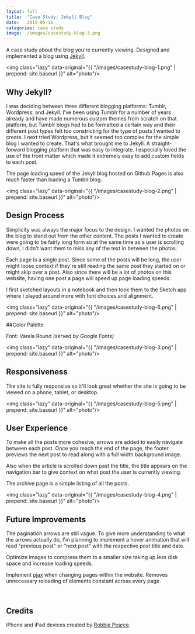 ```yaml
---
layout: full
title:  "Case Study: Jekyll Blog"
date:   2015-05-16
categories: case study
image:	/images/casestudy-blog-3.png
---
```


A case study about the blog you're currently viewing. Designed and implemented a blog using [Jekyll](http://jekyllrb.com/).

<img class="lazy" data-original="{{ "/images/casestudy-blog-1.png" | prepend: site.baseurl }}" alt="photo"/>

## Why Jekyll?

I was deciding between three different blogging platforms: Tumblr, Wordpress, and Jekyll. I've been using Tumblr for a number of years already and have made numerous custom themes from scratch on that platform, but Tumblr blogs had to be formatted a certain way and their different post types felt too constricting for the type of posts I wanted to create. I next tried Wordpress, but it  seemed too complex for the simple blog I wanted to create. That's what brought me to Jekyll. A straight-forward blogging platform that was easy to integrate. I especially loved the use of the front matter which made it extremely easy to add custom fields to each post.

The page loading speed of the Jekyll blog hosted on Github Pages is also much faster than loading a Tumblr blog.

<img class="lazy" data-original="{{ "/images/casestudy-blog-2.png" | prepend: site.baseurl }}" alt="photo"/>

## Design Process

Simplicity was always the major focus to the design. I wanted the photos on the blog to stand out from the other content. The posts I wanted to create were going to be fairly long form so at the same time as a user is scrolling down, I didn't want them to miss any of the text in between the photos.

Each page is a single post. Since some of the posts will be long, the user might loose context if they're still reading the same post they started on or might skip over a post. Also since there will be a lot of photos on this website, having one post a page will speed up page loading speeds.

I first sketched layouts in a notebook and then took them to the Sketch app where I played around more with font choices and alignment.

<img class="lazy" data-original="{{ "/images/casestudy-blog-6.png" | prepend: site.baseurl }}" alt="photo"/>

##Color Palette

Font: Varela Round *(served by Google Fonts)*

<img class="lazy" data-original="{{ "/images/casestudy-blog-3.png" | prepend: site.baseurl }}" alt="photo"/>

## Responsiveness

The site is fully responsive so it'll look great whether the site is going to be viewed on a phone, tablet, or desktop.

<img class="lazy" data-original="{{ "/images/casestudy-blog-5.png" | prepend: site.baseurl }}" alt="photo"/>

## User Experience

To make all the posts more cohesive, arrows are added to easily navigate between each post. Once you reach the end of the page, the footer previews the next post to read along with a full width background image.

Also when the article is scrolled down past the title, the title appears on the navigation bar to give context on what post the user is currently viewing.

The archive page is a simple listing of all the posts.

<img class="lazy" data-original="{{ "/images/casestudy-blog-4.png" | prepend: site.baseurl }}" alt="photo"/>

## Future Improvements

The pagination arrows are still vague. To give more understanding to what the arrows actually do, I'm planning to implement a hover animation that will read "previous post" or "next post" with the respective post title and date.

Optimize images to compress them to a smaller size taking up less disk space and increase loading speeds.

Implement [pjax]("https://github.com/defunkt/jquery-pjax") when changing pages within the website. Removes unnecessary reloading of elements constant across every page.

<br/>

## Credits

iPhone and iPad devices created by [Robbie Pearce](http://robbiepearce.com/devices).